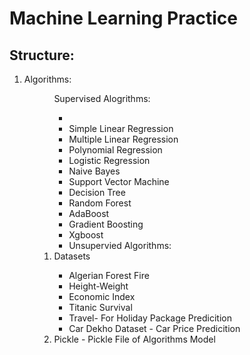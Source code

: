 <h1> Machine Learning Practice</h1>
<h2>Structure:</h2>
<ol><li>Algorithms:</li>
    <ul><ol>Supervised Alogrithms: <ul>
        <li><li>Simple Linear Regression</li>
            <li>Multiple Linear Regression</li>
            <li>Polynomial Regression</li>
            <li>Logistic Regression</li>
            <li>Naive Bayes</li>
            <li>Support Vector Machine</li>
            <li>Decision Tree</li>
            <li>Random Forest</li>
            <li> AdaBoost</li>
            <li>Gradient Boosting</li>
            <li> Xgboost</li></li>
        <li>Unsupervied Algorithms:</li>
    </ul>
    <li>Datasets</li>
    <ul><li>Algerian Forest Fire</li>
        <li>Height-Weight</li>
        <li>Economic Index</li>
        <li> Titanic Survival</li>
        <li> Travel- For Holiday Package Predicition</li>
        <li>Car Dekho Dataset - Car Price Predicition</li>
    </ul>
    <li> Pickle - Pickle File of Algorithms Model</li>
</ol>